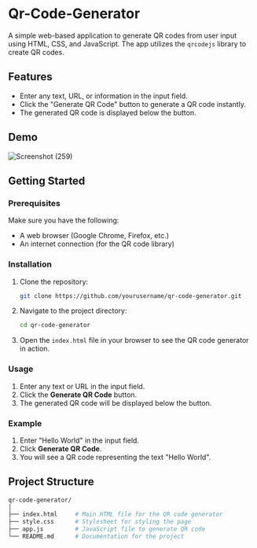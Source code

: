 # Qr-Code-Generator

A simple web-based application to generate QR codes from user input using HTML, CSS, and JavaScript. The app utilizes the `qrcodejs` library to create QR codes.

## Features

- Enter any text, URL, or information in the input field.
- Click the "Generate QR Code" button to generate a QR code instantly.
- The generated QR code is displayed below the button.

## Demo
![Screenshot (259)](https://github.com/user-attachments/assets/eb2f003f-79c9-425f-9227-2578adf9b881)


## Getting Started

### Prerequisites

Make sure you have the following:

- A web browser (Google Chrome, Firefox, etc.)
- An internet connection (for the QR code library)

### Installation

1. Clone the repository:

    ```bash
    git clone https://github.com/yourusername/qr-code-generator.git
    ```

2. Navigate to the project directory:

    ```bash
    cd qr-code-generator
    ```

3. Open the `index.html` file in your browser to see the QR code generator in action.

### Usage

1. Enter any text or URL in the input field.
2. Click the **Generate QR Code** button.
3. The generated QR code will be displayed below the button.

### Example

1. Enter "Hello World" in the input field.
2. Click **Generate QR Code**.
3. You will see a QR code representing the text "Hello World".

## Project Structure

```bash
qr-code-generator/
│
├── index.html     # Main HTML file for the QR code generator
├── style.css      # Stylesheet for styling the page
├── app.js         # JavaScript file to generate QR code
└── README.md      # Documentation for the project
